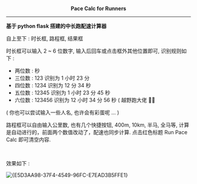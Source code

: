 <p align="center">
    <b>Pace Calc for Runners</b>
</p>

___

**基于 python flask 搭建的中长跑配速计算器**

自上至下 : 时长框, 路程框, 结果框

时长框可以输入 2 ~ 6 位数字, 输入后回车或点击框外其他位置即可, 识别规则如下 :

- 两位数 : 秒
- 三位数 : 123 识别为 1 小时 23 分
- 四位数 : 1234 识别为 12 分 34 秒
- 五位数 : 12345 识别为 1 小时 23 分 45 秒
- 六位数 : 123456 识别为 12 小时 34 分 56 秒 ( 越野跑大佬 👍🏻

( 你也可以尝试输入一些人名, 也许会有彩蛋呢 ... )

路程框可以自由输入公里数, 也有几个快捷按钮, 400m, 10km, 半马, 全马等, 计算是自动进行的，前面两个数值改动了，配速也同步计算. 点击红色标题 Run Pace Calc 即可清空内容.

<br/>

效果如下 :

![{E5D3AA98-37F4-4549-96FC-E7EAD3B5FFE1}](https://github.com/user-attachments/assets/d03ae575-2a55-4945-b859-444a951f8b5d)



<br/>

